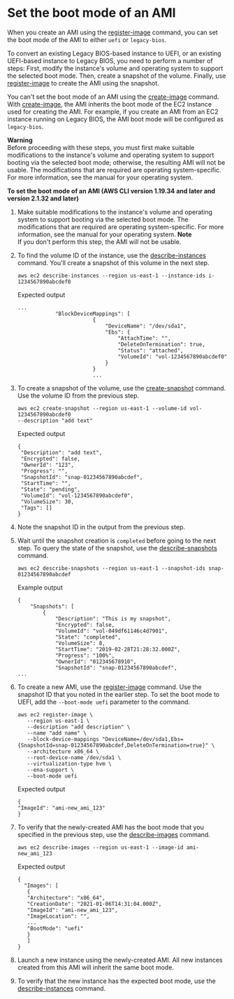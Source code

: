 # Set the boot mode of an AMI<a name="set-ami-boot-mode"></a>

When you create an AMI using the [register\-image](https://docs.aws.amazon.com/cli/latest/reference/ec2/register-image.html) command, you can set the boot mode of the AMI to either `uefi` or `legacy-bios`\.

To convert an existing Legacy BIOS\-based instance to UEFI, or an existing UEFI\-based instance to Legacy BIOS, you need to perform a number of steps: First, modify the instance's volume and operating system to support the selected boot mode\. Then, create a snapshot of the volume\. Finally, use [register\-image](https://docs.aws.amazon.com/cli/latest/reference/ec2/register-image.html) to create the AMI using the snapshot\.

You can't set the boot mode of an AMI using the [create\-image](https://docs.aws.amazon.com/cli/latest/reference/ec2/create-image.html) command\. With [create\-image](https://docs.aws.amazon.com/cli/latest/reference/ec2/create-image.html), the AMI inherits the boot mode of the EC2 instance used for creating the AMI\. For example, if you create an AMI from an EC2 instance running on Legacy BIOS, the AMI boot mode will be configured as `legacy-bios`\.

**Warning**  
Before proceeding with these steps, you must first make suitable modifications to the instance's volume and operating system to support booting via the selected boot mode; otherwise, the resulting AMI will not be usable\. The modifications that are required are operating system\-specific\. For more information, see the manual for your operating system\.

**To set the boot mode of an AMI \(AWS CLI version 1\.19\.34 and later and version 2\.1\.32 and later\)**

1. Make suitable modifications to the instance's volume and operating system to support booting via the selected boot mode\. The modifications that are required are operating system\-specific\. For more information, see the manual for your operating system\.
**Note**  
If you don't perform this step, the AMI will not be usable\.

1. To find the volume ID of the instance, use the [describe\-instances](https://docs.aws.amazon.com/cli/latest/reference/ec2/describe-instances.html) command\. You'll create a snapshot of this volume in the next step\.

   ```
   aws ec2 describe-instances --region us-east-1 --instance-ids i-1234567890abcdef0 
   ```

   Expected output

   ```
   ...
               "BlockDeviceMappings": [
                           {
                               "DeviceName": "/dev/sda1",
                               "Ebs": {
                                   "AttachTime": "",
                                   "DeleteOnTermination": true,
                                   "Status": "attached",
                                   "VolumeId": "vol-1234567890abcdef0"
                               }
                           }
                           ...
   ```

1. To create a snapshot of the volume, use the [create\-snapshot](https://docs.aws.amazon.com/cli/latest/reference/ec2/create-snapshot.html) command\. Use the volume ID from the previous step\.

   ```
   aws ec2 create-snapshot --region us-east-1 --volume-id vol-1234567890abcdef0 
   --description "add text"
   ```

   Expected output

   ```
   {
    "Description": "add text",
    "Encrypted": false,
    "OwnerId": "123",
    "Progress": "",
    "SnapshotId": "snap-01234567890abcdef",
    "StartTime": "",
    "State": "pending",
    "VolumeId": "vol-1234567890abcdef0",
    "VolumeSize": 30,
    "Tags": []
   }
   ```

1. Note the snapshot ID in the output from the previous step\.

1. Wait until the snapshot creation is `completed` before going to the next step\. To query the state of the snapshot, use the [describe\-snapshots](https://docs.aws.amazon.com/cli/latest/reference/ec2/describe-snapshots.html) command\.

   ```
   aws ec2 describe-snapshots --region us-east-1 --snapshot-ids snap-01234567890abcdef
   ```

   Example output

   ```
   {
       "Snapshots": [
           {
               "Description": "This is my snapshot",
               "Encrypted": false,
               "VolumeId": "vol-049df61146c4d7901",
               "State": "completed",
               "VolumeSize": 8,
               "StartTime": "2019-02-28T21:28:32.000Z",
               "Progress": "100%",
               "OwnerId": "012345678910",
               "SnapshotId": "snap-01234567890abcdef",
   ...
   ```

1. To create a new AMI, use the [register\-image](https://docs.aws.amazon.com/cli/latest/reference/ec2/register-image.html) command\. Use the snapshot ID that you noted in the earlier step\. To set the boot mode to UEFI, add the `--boot-mode uefi` parameter to the command\.

   ```
   aws ec2 register-image \
      --region us-east-1 \
      --description "add description" \
      --name "add name" \
      --block-device-mappings "DeviceName=/dev/sda1,Ebs={SnapshotId=snap-01234567890abcdef,DeleteOnTermination=true}" \
      --architecture x86_64 \
      --root-device-name /dev/sda1 \
      --virtualization-type hvm \
      --ena-support \
      --boot-mode uefi
   ```

   Expected output

   ```
   {
   "ImageId": "ami-new_ami_123"
   }
   ```

1. To verify that the newly\-created AMI has the boot mode that you specified in the previous step, use the [describe\-images](https://docs.aws.amazon.com/cli/latest/reference/ec2/describe-images.html) command\.

   ```
   aws ec2 describe-images --region us-east-1 --image-id ami-new_ami_123
   ```

   Expected output

   ```
   {
     "Images": [
      {
      "Architecture": "x86_64",
      "CreationDate": "2021-01-06T14:31:04.000Z",
      "ImageId": "ami-new_ami_123",
      "ImageLocation": "",
      ...
      "BootMode": "uefi"
      }
      ]
   }
   ```

1. Launch a new instance using the newly\-created AMI\. All new instances created from this AMI will inherit the same boot mode\.

1. To verify that the new instance has the expected boot mode, use the [describe\-instances](https://docs.aws.amazon.com/cli/latest/reference/ec2/describe-instances.html) command\.